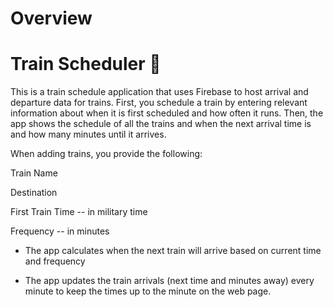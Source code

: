 # Overview

# Train Scheduler :train2:



This is a train schedule application that uses Firebase to host arrival and departure data for trains. First, you schedule a train by entering relevant information about when it is first scheduled and how often it runs. Then, the app shows the schedule of all the trains and when the next arrival time is and how many minutes until it arrives.

When adding trains, you provide the following:

Train Name

Destination

First Train Time -- in military time

Frequency -- in minutes

- The app calculates when the next train will arrive based on current time and frequency

- The app updates the train arrivals (next time and minutes away) every minute to keep the times up to the minute on the web page.
